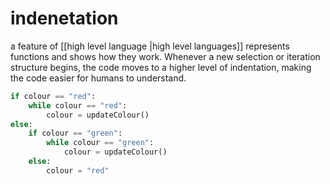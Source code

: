 # indenetation

a feature of [[high level language |high level languages]]
represents functions and shows how they work.
Whenever a new selection or iteration  structure begins, the code moves to a higher level of indentation, making  the code easier for humans to understand.

```py
if colour == "red":
	while colour == "red":
		colour = updateColour()
else:
	if colour == "green":
		while colour == "green":
			colour = updateColour()
	else:
		colour = "red"
	
```
